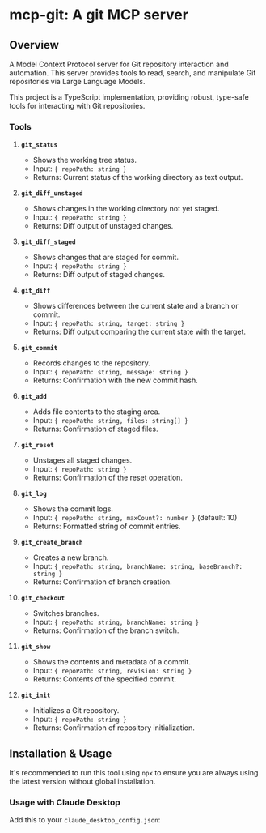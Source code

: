 # mcp-git: A git MCP server

## Overview

A Model Context Protocol server for Git repository interaction and automation. This server provides tools to read, search, and manipulate Git repositories via Large Language Models.

This project is a TypeScript implementation, providing robust, type-safe tools for interacting with Git repositories.

### Tools

1.  **`git_status`**
    -   Shows the working tree status.
    -   Input: `{ repoPath: string }`
    -   Returns: Current status of the working directory as text output.

2.  **`git_diff_unstaged`**
    -   Shows changes in the working directory not yet staged.
    -   Input: `{ repoPath: string }`
    -   Returns: Diff output of unstaged changes.

3.  **`git_diff_staged`**
    -   Shows changes that are staged for commit.
    -   Input: `{ repoPath: string }`
    -   Returns: Diff output of staged changes.

4.  **`git_diff`**
    -   Shows differences between the current state and a branch or commit.
    -   Input: `{ repoPath: string, target: string }`
    -   Returns: Diff output comparing the current state with the target.

5.  **`git_commit`**
    -   Records changes to the repository.
    -   Input: `{ repoPath: string, message: string }`
    -   Returns: Confirmation with the new commit hash.

6.  **`git_add`**
    -   Adds file contents to the staging area.
    -   Input: `{ repoPath: string, files: string[] }`
    -   Returns: Confirmation of staged files.

7.  **`git_reset`**
    -   Unstages all staged changes.
    -   Input: `{ repoPath: string }`
    -   Returns: Confirmation of the reset operation.

8.  **`git_log`**
    -   Shows the commit logs.
    -   Input: `{ repoPath: string, maxCount?: number }` (default: 10)
    -   Returns: Formatted string of commit entries.

9.  **`git_create_branch`**
    -   Creates a new branch.
    -   Input: `{ repoPath: string, branchName: string, baseBranch?: string }`
    -   Returns: Confirmation of branch creation.

10. **`git_checkout`**
    -   Switches branches.
    -   Input: `{ repoPath: string, branchName: string }`
    -   Returns: Confirmation of the branch switch.

11. **`git_show`**
    -   Shows the contents and metadata of a commit.
    -   Input: `{ repoPath: string, revision: string }`
    -   Returns: Contents of the specified commit.

12. **`git_init`**
    -   Initializes a Git repository.
    -   Input: `{ repoPath: string }`
    -   Returns: Confirmation of repository initialization.

## Installation & Usage

It's recommended to run this tool using `npx` to ensure you are always using the latest version without global installation.

### Usage with Claude Desktop

Add this to your `claude_desktop_config.json`:

